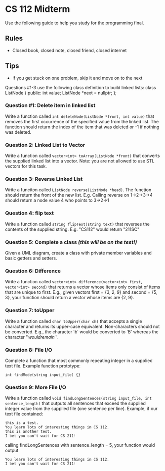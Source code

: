 # CS 112 Midterm
Use the following guide to help you study for the programming final.

## Rules
* Closed book, closed note, closed friend, closed internet

## Tips
* If you get stuck on one problem, skip it and move on to the next


Questions #1-3 use the following class definition to build linked lists:
class ListNode
{
public:
   int value;
   ListNode *next = nullptr;
};



### Question #1: Delete item in linked list
Write a function called ```int deleteNode(ListNode *front, int value)``` that removes the first occurrence of the specified value from the linked list.  The function should return the index of the item that was deleted or -1 if nothing was deleted.

### Question 2: Linked List to Vector
Write a function called ```vector<int> toArray(ListNode *front)``` that converts the supplied linked list into a vector.  Note: you are not allowed to use STL vectors for this task.

### Question 3: Reverse Linked List
Write a funciton called ```ListNode reverse(ListNode *head)```.  The function should return the front of the new list.  E.g. Calling reverse on 1->2->3->4 should return a node value 4 who points to 3->2->1


### Question 4: flip text
Write a function called ```string flipText(string text)``` that reverses the contents of the supplied string.  E.g. "CS112" would return "211SC"

### Question 5: Complete a class _*(this will be on the test!)*_
Given a UML diagram, create a class with private member variables and basic getters and setters.  

### Question 6: Difference
Write a function called ```vector<int> difference(vector<int> first, vector<int> second)``` that returns a vector whose items only consist of items that are unique to first.  E.g., given vectors first = {3, 2, 9} and second = {5, 3}, your function should return a vector whose items are {2, 9}.

### Question 7: toUpper
Write a function called ```char toUpper(char ch)``` that accepts a single character and returns its upper-case equivalent.  Non-characters should not be converted.  E.g., the character 'b' would be converted to 'B' whereas the character '$' would remain '$'.

### Question 8: File I/O
Complete a function that most commonly repeating integer in a supplied text file.  Example function prototype:
```
int findMode(string input_file) {}
```

### Question 9: More File I/O
Write a function called ```void findLongSentences(string input_file, int sentence_length)``` that outputs all sentences that exceed the supplied integer value from the supplied file (one sentence per line).  Example, if our text file contained:

```
this is a test.
You learn lots of interesting things in CS 112. 
this is another test.
I bet you can't wait for CS 211!
```

calling findLongSentences with sentence_length = 5, your function would output

```
You learn lots of interesting things in CS 112.  
I bet you can't wait for CS 211!
```